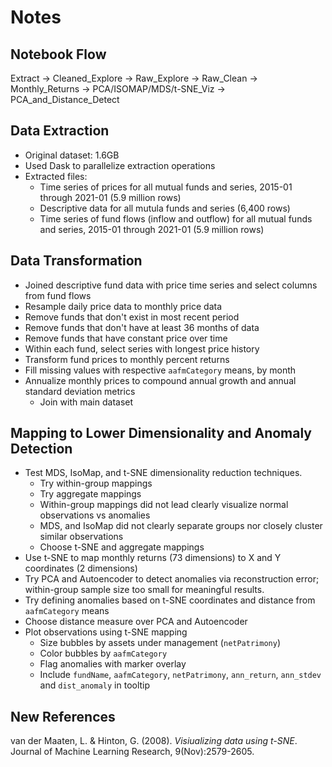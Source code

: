 # Notes

## Notebook Flow

Extract -> Cleaned_Explore -> Raw_Explore -> Raw_Clean -> Monthly_Returns -> PCA/ISOMAP/MDS/t-SNE_Viz -> PCA_and_Distance_Detect

## Data Extraction

- Original dataset: 1.6GB
- Used Dask to parallelize extraction operations
- Extracted files:
	- Time series of prices for all mutual funds and series, 2015-01 through 2021-01 (5.9 million rows)
	- Descriptive data for all mutula funds and series (6,400 rows)
	- Time series of fund flows (inflow and outflow) for all mutual funds and series, 2015-01 through 2021-01 (5.9 million rows)

## Data Transformation

- Joined descriptive fund data with price time series and select columns from fund flows
- Resample daily price data to monthly price data
- Remove funds that don't exist in most recent period
- Remove funds that don't have at least 36 months of data
- Remove funds that have constant price over time
- Within each fund, select series with longest price history
- Transform fund prices to monthly percent returns
- Fill missing values with respective `aafmCategory` means, by month
- Annualize monthly prices to compound annual growth and annual standard deviation metrics
	- Join with main dataset

## Mapping to Lower Dimensionality and Anomaly Detection

- Test MDS, IsoMap, and t-SNE dimensionality reduction techniques.
	- Try within-group mappings
	- Try aggregate mappings
	- Within-group mappings did not lead clearly visualize normal observations vs anomalies
	- MDS, and IsoMap did not clearly separate groups nor closely cluster similar observations
	- Choose t-SNE and aggregate mappings
- Use t-SNE to map monthly returns (73 dimensions) to X and Y coordinates (2 dimensions)
- Try PCA and Autoencoder to detect anomalies via reconstruction error; within-group sample size too small for meaningful results.
- Try defining anomalies based on t-SNE coordinates and distance from `aafmCategory` means
- Choose distance measure over PCA and Autoencoder
- Plot observations using t-SNE mapping
	- Size bubbles by assets under management (`netPatrimony`)
	- Color bubbles by `aafmCategory`
	- Flag anomalies with marker overlay
	- Include `fundName`, `aafmCategory`, `netPatrimony`, `ann_return`, `ann_stdev` and `dist_anomaly` in tooltip

## New References

van der Maaten, L. & Hinton, G. (2008). *Visiualizing data using t-SNE*. Journal of Machine Learning Research, 9(Nov):2579-2605.
